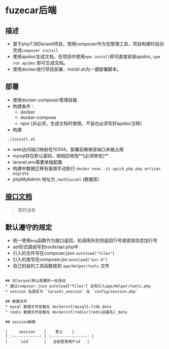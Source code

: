 # fuzecar后端

## 描述
* 基于php7.3的laravel项目，使用composer作为包管理工具，项目构建时自动完成`composer install`  
* 使用apidoc生成文档，在项目中使用`npm install`即可直接安装apidoc, `npm run apidoc` 即可生成文档。
* 使用docker进行项目部署，install.sh为一键部署脚本。

## 部署
* 使用docker-composer管理容器
* 构建条件：  
  *   docker
  *   docker-compose
  *   npm [非必须，生成文档时使用。不装也必须写好apidoc注释]
* 构建
 ```
  ./install.sh
 ```
* web访问端口映射在10304，部署前确保该端口未被占用
* mysql存在默认密码，做相应修改**\[必须修改\]**
* laravel.env需要单独配置
* 构建中数据迁移有报错手动执行 `docker exec -it upick_php php artisan migrate`
* phpMyAdmin 地址为 `/mathjucool` (数据库)

## [接口文档](https://fuzecar.acver.xyz/apidoc/)
> 暂时没有

## 默认遵守的规定
* 统一使用`msg`函数作为接口返回，如调用失败则返回行号或错误信息加行号
* api形式路由写到route/api.php中
* 引入的文件写在composer.json `autoload["files"]`
* 引入的类写在composer.jsn `autoload["psr-4"]`
* 自己封装的工具函数放到 `app/Helper/tools` 文件
```

## 对laravel默认配置的一些改动
* 通过composer.json autoload["files"] 全局引入app/Helper/tools.php
* session 名固定为 `laravel_session` 在 `config/session.php`

## 数据文件
* mysql 数据文件挂载在 dockercnf/mysql5.7/db_data
* redis 数据文件挂载在 dockercnf/redis/[redis容器名]_data

## session解释

|     session    |    意义    |
| :------------: | :----------------: |
|     `uid`      |   当前登录用户id   |

